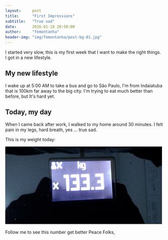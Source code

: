 ```yaml
---
layout:     post
title:      "First Impressions"
subtitle:   "True sad"
date:       2016-01-18 20:50:00
author:     "femontanha"
header-img: "img/femontanha/post-bg-01.jpg"
---
```


I started very slow, this is my first week that I want to make the right things. I got in a new lifestyle.

## My new lifestyle

I wake up at 5:00 AM to take a bus and go to São Paulo, I'm from Indaiatuba that is 100km far away to the big city.
I'm trying to eat much better than before, but It's hard yet.

## Today, my day

When I came back after work, I walked to my home around 30 minutes.
I felt pain in my legs, hard breath, yes ... true sad.

This is my weight today:

<div class="thumbnail">
  <img src="/img/femontanha/january-weight.jpg" alt="femontanha weight" class="img-rounded" />
</div>

Follow me to see this number get better
Peace Folks,
